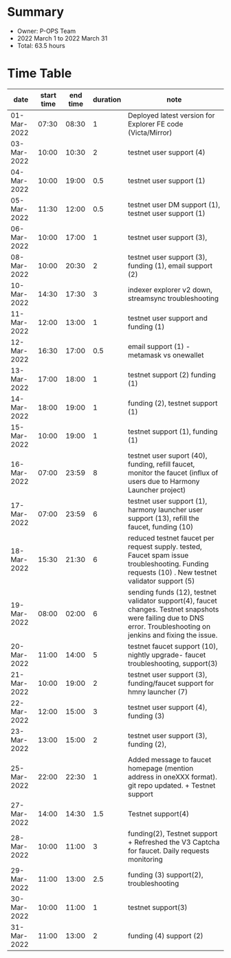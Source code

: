 # Summary
* Owner: P-OPS Team
* 2022 March 1 to 2022 March 31
* Total: 63.5 hours 


# Time Table
| date  | start time  | end time | duration  |  note |
|---|---|---|---|---|
| 01-Mar-2022 | 07:30 | 08:30 | 1 | Deployed latest version for Explorer FE code (Victa/Mirror) | 
| 03-Mar-2022 | 10:00 | 10:30 | 2 | testnet user support (4) | 
| 04-Mar-2022 | 10:00 | 19:00 | 0.5 | testnet user support (1) | 
| 05-Mar-2022 | 11:30 | 12:00 | 0.5 | testnet user DM support (1), testnet user support (1) | 
| 06-Mar-2022 | 10:00 | 17:00 | 1 | testnet user support (3), | 
| 08-Mar-2022 | 10:00 | 20:30 | 2 | testnet user support (3), funding (1), email support (2) | 
| 10-Mar-2022 | 14:30 | 17:30 | 3 | indexer explorer v2 down, streamsync troubleshooting | 
| 11-Mar-2022 | 12:00 | 13:00 | 1 | testnet user support and funding (1) | 
| 12-Mar-2022 | 16:30 | 17:00 | 0.5 | email support (1) - metamask vs onewallet | 
| 13-Mar-2022 | 17:00 | 18:00 | 1 | testnet support (2) funding (1) | 
| 14-Mar-2022 | 18:00 | 19:00 | 1 | funding (2), testnet support (1) | 
| 15-Mar-2022 | 10:00 | 19:00 | 1 | testnet support (1), funding (1) | 
| 16-Mar-2022 | 07:00 | 23:59 | 8 | testnet user suport (40), funding, refill faucet, monitor the faucet (influx of users due to Harmony Launcher project) | 
| 17-Mar-2022 | 07:00 | 23:59 | 6 | testnet user support (1), harmony launcher user support (13), refill the faucet, funding (10) | 
| 18-Mar-2022 | 15:30 | 21:30 | 6 | reduced testnet faucet per request supply. tested, Faucet spam issue troubleshooting. Funding requests (10) .  New testnet validator support (5) | 
| 19-Mar-2022 | 08:00 | 02:00 | 6 | sending funds (12), testnet validator support(4), faucet changes. Testnet snapshots were failing due to DNS error. Troubleshooting on jenkins and fixing the issue. | 
| 20-Mar-2022 | 11:00 | 14:00 | 5 | testnet faucet support (10), nightly upgrade- faucet troubleshooting, support(3) | 
| 21-Mar-2022 | 10:00 | 19:00 | 2 | testnet user support (3), funding/faucet support for hmny launcher (7) | 
| 22-Mar-2022 | 12:00 | 15:00 | 3 | testnet user support (4), funding (3) | 
| 23-Mar-2022 | 13:00 | 15:00 | 2 | testnet user support (3), funding (2),  | 
| 25-Mar-2022 | 22:00 | 22:30 | 1 | Added message to faucet homepage (mention address in oneXXX format). git repo updated. + Testnet support | 
| 27-Mar-2022 | 14:00 | 14:30 | 1.5 | Testnet support(4) | 
| 28-Mar-2022 | 10:00 | 11:00 | 3 | funding(2), Testnet support + Refreshed the V3 Captcha for faucet. Daily requests monitoring | 
| 29-Mar-2022 | 11:00 | 13:00 | 2.5 | funding (3) support(2), troubleshooting  | 
| 30-Mar-2022 | 10:00 | 11:00 | 1 | testnet support(3) | 
| 31-Mar-2022 | 11:00 | 13:00 | 2 | funding (4) support (2) | 
